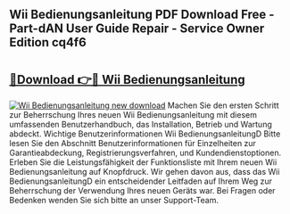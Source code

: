 ## Wii Bedienungsanleitung PDF Download Free - Part-dAN User Guide Repair - Service Owner Edition cq4f6

# <h2><a href="http://df5utz.blite.top/?on=Wii+Bedienungsanleitung">🔗Download 👉🔴 Wii Bedienungsanleitung</a></h2>

[![Wii Bedienungsanleitung new download](https://i.imgur.com/lujVjoI.png)](http://df5utz.blite.top/?on=Wii+Bedienungsanleitung)
Machen Sie den ersten Schritt zur Beherrschung Ihres neuen Wii Bedienungsanleitung mit diesem umfassenden Benutzerhandbuch, das Installation, Betrieb und Wartung abdeckt. Wichtige Benutzerinformationen Wii BedienungsanleitungD Bitte lesen Sie den Abschnitt Benutzerinformationen für Einzelheiten zur Garantieabdeckung, Registrierungsverfahren, und Kundendienstoptionen. Erleben Sie die Leistungsfähigkeit der Funktionsliste mit Ihrem neuen Wii Bedienungsanleitung auf Knopfdruck. Wir gehen davon aus, dass das Wii BedienungsanleitungD ein entscheidender Leitfaden auf Ihrem Weg zur Beherrschung der Verwendung Ihres neuen Geräts war. Bei Fragen oder Bedenken wenden Sie sich bitte an unser Support-Team.
